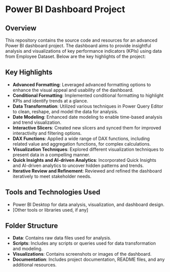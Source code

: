 # Power BI Dashboard Project

## Overview

This repository contains the source code and resources for an advanced Power BI dashboard project. The dashboard aims to provide insightful analysis and visualizations of key performance indicators (KPIs) using data from Employee Dataset. Below are the key highlights of the project:

## Key Highlights

- **Advanced Formatting**: Leveraged advanced formatting options to enhance the visual appeal and usability of the dashboard.
- **Conditional Formatting**: Implemented conditional formatting to highlight KPIs and identify trends at a glance.
- **Data Transformation**: Utilized various techniques in Power Query Editor to clean, reshape, and model the data for analysis.
- **Date Modeling**: Enhanced date modeling to enable time-based analysis and trend visualization.
- **Interactive Slicers**: Created new slicers and synced them for improved interactivity and filtering options.
- **DAX Functions**: Applied a wide range of DAX functions, including related value and aggregation functions, for complex calculations.
- **Visualization Techniques**: Explored different visualization techniques to present data in a compelling manner.
- **Quick Insights and AI-driven Analytics**: Incorporated Quick Insights and AI-driven analytics to uncover hidden patterns and trends.
- **Iterative Review and Refinement**: Reviewed and refined the dashboard iteratively to meet stakeholder needs.

## Tools and Technologies Used

- Power BI Desktop for data analysis, visualization, and dashboard design.
- [Other tools or libraries used, if any]

## Folder Structure

- **Data**: Contains raw data files used for analysis.
- **Scripts**: Includes any scripts or queries used for data transformation and modeling.
- **Visualizations**: Contains screenshots or images of the dashboard.
- **Documentation**: Includes project documentation, README files, and any additional resources.

